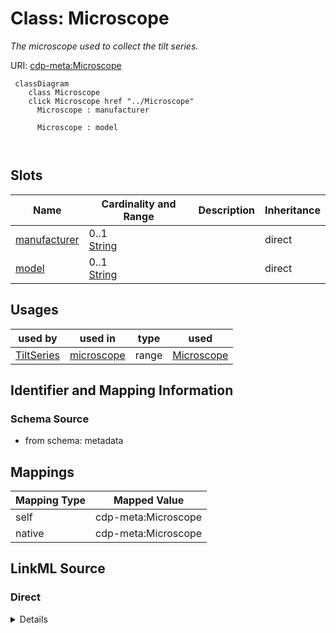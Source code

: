 

# Class: Microscope


_The microscope used to collect the tilt series._





URI: [cdp-meta:Microscope](metadataMicroscope)






```mermaid
 classDiagram
    class Microscope
    click Microscope href "../Microscope"
      Microscope : manufacturer
        
      Microscope : model
        
      
```




<!-- no inheritance hierarchy -->


## Slots

| Name | Cardinality and Range | Description | Inheritance |
| ---  | --- | --- | --- |
| [manufacturer](manufacturer.md) | 0..1 <br/> [String](String.md) |  | direct |
| [model](model.md) | 0..1 <br/> [String](String.md) |  | direct |





## Usages

| used by | used in | type | used |
| ---  | --- | --- | --- |
| [TiltSeries](TiltSeries.md) | [microscope](microscope.md) | range | [Microscope](Microscope.md) |






## Identifier and Mapping Information







### Schema Source


* from schema: metadata





## Mappings

| Mapping Type | Mapped Value |
| ---  | ---  |
| self | cdp-meta:Microscope |
| native | cdp-meta:Microscope |





## LinkML Source

<!-- TODO: investigate https://stackoverflow.com/questions/37606292/how-to-create-tabbed-code-blocks-in-mkdocs-or-sphinx -->

### Direct

<details>
```yaml
name: Microscope
description: The microscope used to collect the tilt series.
from_schema: metadata
attributes:
  manufacturer:
    name: manufacturer
    from_schema: metadata
    exact_mappings:
    - cdp-common:tiltseries_microscope_manufacturer
    alias: manufacturer
    owner: Microscope
    domain_of:
    - Camera
    - Microscope
    range: string
    inlined: true
    inlined_as_list: true
  model:
    name: model
    from_schema: metadata
    exact_mappings:
    - cdp-common:tiltseries_microscope_model
    alias: model
    owner: Microscope
    domain_of:
    - Camera
    - Microscope
    range: string
    inlined: true
    inlined_as_list: true

```
</details>

### Induced

<details>
```yaml
name: Microscope
description: The microscope used to collect the tilt series.
from_schema: metadata
attributes:
  manufacturer:
    name: manufacturer
    from_schema: metadata
    exact_mappings:
    - cdp-common:tiltseries_microscope_manufacturer
    alias: manufacturer
    owner: Microscope
    domain_of:
    - Camera
    - Microscope
    range: string
    inlined: true
    inlined_as_list: true
  model:
    name: model
    from_schema: metadata
    exact_mappings:
    - cdp-common:tiltseries_microscope_model
    alias: model
    owner: Microscope
    domain_of:
    - Camera
    - Microscope
    range: string
    inlined: true
    inlined_as_list: true

```
</details>